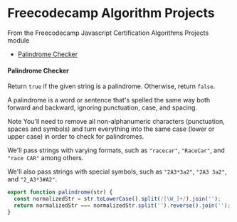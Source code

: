 <!-- markdownlint-disable MD001 -->

# Freecodecamp Algorithm Projects

From the Freecodecamp Javascript Certification Algorithms Projects module

- [Palindrome Checker](#palindrome-checker)

#### Palindrome Checker

Return `true` if the given string is a palindrome. Otherwise, return `false`.

A palindrome is a word or sentence that's spelled the same way both forward and backward, ignoring punctuation, case, and spacing.

Note
You'll need to remove all non-alphanumeric characters (punctuation, spaces and symbols) and turn everything into the same case (lower or upper case) in order to check for palindromes.

We'll pass strings with varying formats, such as `"racecar"`, `"RaceCar"`, and `"race CAR"` among others.

We'll also pass strings with special symbols, such as `"2A3*3a2"`, `"2A3 3a2"`, and `"2_A3*3#A2"`.

```javascript
export function palindrome(str) {
  const normalizedStr = str.toLowerCase().split(/[\W_]+/).join('');
  return normalizedStr === normalizedStr.split('').reverse().join('');
}
```
